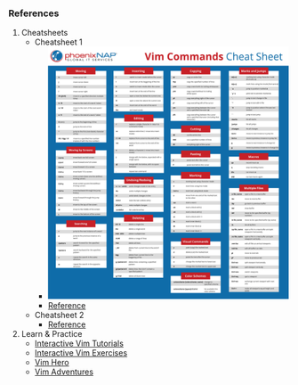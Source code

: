 ### References

1. Cheatsheets
    - Cheatsheet 1
        - ![Regex Cheatsheet](./cheatsheet.jpg)
        - [Reference](https://phoenixnap.com/kb/wp-content/uploads/2021/11/vim-commands-cheat-sheet-by-pnap.pdf)
    - Cheatsheet 2
        - [Reference](https://vim.rtorr.com/)
2. Learn & Practice
    - [Interactive Vim Tutorials](https://www.openvim.com)
    - [Interactive Vim Exercises](https://vim.js)
    - [Vim Hero](https://vim-hero.com)
    - [Vim Adventures](https://vim-adventures.com)
